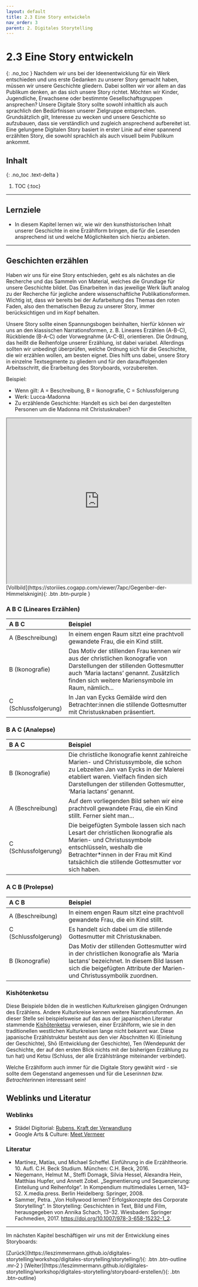 ```yaml
---
layout: default
title: 2.3 Eine Story entwickeln
nav_order: 3
parent: 2. Digitales Storytelling
---
```


# 2.3 Eine Story entwickeln
{: .no_toc }
Nachdem wir uns bei der Ideenentwicklung für ein Werk entschieden und uns erste Gedanken zu unserer Story gemacht haben, müssen wir unsere Geschichte gliedern. Dabei sollten wir vor allem an das Publikum denken, an das sich unsere Story richtet. Möchten wir Kinder, Jugendliche, Erwachsene oder bestimmte Gesellschaftsgruppen ansprechen? Unsere Digitale Story sollte sowohl inhaltlich als auch sprachlich den Bedürfnissen unserer Zielgruppe entsprechen. Grundsätzlich gilt, Interesse zu wecken und unsere Geschichte so aufzubauen, dass sie verständlich und zugleich ansprechend aufbereitet ist. Eine gelungene Digitalen Story basiert in erster Linie auf einer spannend erzählten Story, die sowohl sprachlich als auch visuell beim Publikum ankommt.

## Inhalt
{: .no_toc .text-delta }

1. TOC
{:toc}

---

## Lernziele
 - In diesem Kapitel lernen wir, wie wir den kunsthistorischen Inhalt unserer Geschichte in eine Erzählform bringen, die für die Lesenden ansprechend ist und welche Möglichkeiten sich hierzu anbieten.

---

## Geschichten erzählen
Haben wir uns für eine Story entschieden, geht es als nächstes an die Recherche und das Sammeln von Material, welches die Grundlage für unsere Geschichte bildet. Das Einarbeiten in das jeweilige Werk läuft analog zu der Recherche für jegliche andere wissenschaftliche Publikationsformen. Wichtig ist, dass wir bereits bei der Aufarbeitung des Themas den roten Faden, also den thematischen Bezug zu unserer Story, immer berücksichtigen und im Kopf behalten.

Unsere Story sollte einen Spannungsbogen beinhalten, hierfür können wir uns an den klassischen Narrationsformen, z. B. Lineares Erzählen (A-B-C), Rückblende (B-A-C) oder Vorwegnahme (A-C-B), orientieren. Die Ordnung, das heißt die Reihenfolge unserer Erzählung, ist dabei variabel. Allerdings sollten wir unbedingt überprüfen, welche Ordnung sich für die Geschichte, die wir erzählen wollen, am besten eignet. Dies hilft uns dabei, unsere Story in einzelne Textsegmente zu gliedern und für den darauffolgenden Arbeitsschritt, die Erarbeitung des Storyboards, vorzubereiten.

Beispiel:
- Wenn gilt: A = Beschreibung, B = Ikonografie, C = Schlussfolgerung
- Werk: Lucca-Madonna
- Zu erzählende Geschichte: Handelt es sich bei den dargestellten Personen um die Madonna mit Christusknaben?

<iframe width="100%" height="450" src="https://storiiies.cogapp.com/viewer/7apc/Gegenber-der-Himmelsknigin?embed=true" title="Gegenüber der Himmelskönigin?"></iframe>
[Vollbild](https://storiiies.cogapp.com/viewer/7apc/Gegenber-der-Himmelsknigin){: .btn .btn-purple }

### A B C (Lineares Erzählen)

| A B C                | Beispiel          |
|:---------------------|:------------------|
| A (Beschreibung)     | In einem engen Raum sitzt eine prachtvoll gewandete Frau, die ein Kind stillt. |
| B (Ikonografie)      | Das Motiv der stillenden Frau kennen wir aus der christlichen Ikonografie von Darstellungen der stillenden Gottesmutter auch ‘Maria lactans’ genannt. Zusätzlich finden sich weitere  Mariensymbole im Raum, nämlich... |
| C (Schlussfolgerung) | In Jan van Eycks Gemälde wird den Betrachter:innen die stillende Gottesmutter mit Christusknaben präsentiert. |

### B A C (Analepse)

| B A C                | Beispiel          |
|:---------------------|:------------------|
| B (Ikonografie)      | Die christliche Ikonografie kennt zahlreiche Marien- und Christussymbole, die schon zu Lebzeiten Jan van Eycks in der Malerei etabliert waren. Vielfach finden sich Darstellungen der stillenden Gottesmutter, ‘Maria lactans’ genannt. |
| A (Beschreibung)     | Auf dem vorliegenden Bild sehen wir eine prachtvoll gewandete Frau, die ein Kind stillt. Ferner sieht man... |
| C (Schlussfolgerung) | Die beigefügten Symbole lassen sich nach Lesart der christlichen Ikonografie als Marien- und Christussymbole entschlüsseln, weshalb die Betrachter*innen in der Frau mit Kind tatsächlich die stillende Gottesmutter vor sich haben. |

### A C B (Prolepse)

| A C B                | Beispiel          |
|:---------------------|:------------------|
| A (Beschreibung)     | In einem engen Raum sitzt eine prachtvoll gewandete Frau, die ein Kind stillt. |
| C (Schlussfolgerung) | Es handelt sich dabei um die stillende Gottesmutter mit Christusknaben. |
| B (Ikonografie)      | Das Motiv der stillenden Gottesmutter wird in der christlichen Ikonografie als ‘Maria lactans’ bezeichnet. In diesem Bild lassen sich die beigefügten Attribute der Marien- und Christussymbolik zuordnen. |

### Kishōtenketsu
Diese Beispiele bilden die in westlichen Kulturkreisen gängigen Ordnungen des Erzählens. Andere Kulturkreise kennen weitere Narrationsformen. An dieser Stelle sei beispielsweise auf das aus der japanischen Literatur stammende [Kishōtenketsu](https://de.wikipedia.org/wiki/Kish%C5%8Dtenketsu) verwiesen, einer Erzählform, wie sie in den traditionellen westlichen Kulturkreisen lange nicht bekannt war. Diese japanische Erzählstruktur besteht aus den vier Abschnitten Ki (Einleitung der Geschichte), Shō (Entwicklung der Geschichte), Ten (Wendepunkt der Geschichte, der auf den ersten Blick nichts mit der bisherigen Erzählung zu tun hat) und Ketsu (Schluss, der alle Erzählstränge miteinander verbindet).

Welche Erzählform auch immer für die Digitale Story gewählt wird - sie sollte dem Gegenstand angemessen und für die Leser*innen bzw. Betrachter*innen interessant sein!

## Weblinks und Literatur
### Weblinks
- Städel Digitorial: [Rubens. Kraft der Verwandlung](https://rubens.staedelmuseum.de/de)
- Google Arts & Culture: [Meet Vermeer](https://artsandculture.google.com/project/vermeer)

### Literatur
- Martínez, Matías, und Michael Scheffel. Einführung in die Erzähltheorie. 10. Aufl. C.H. Beck Studium. München: C.H. Beck, 2016.
- Niegemann, Helmut M., Steffi Domagk, Silvia Hessel, Alexandra Hein, Matthias Hupfer, und Annett Zobel. „Segmentierung und Sequenzierung: Einteilung und Reihenfolge“. In Kompendium multimediales Lernen, 143–52. X.media.press. Berlin Heidelberg: Springer, 2008.
- Sammer, Petra. „Von Hollywood lernen? Erfolgskonzepte des Corporate Storytelling“. In Storytelling: Geschichten in Text, Bild und Film, herausgegeben von Annika Schach, 13–32. Wiesbaden: Springer Fachmedien, 2017. https://doi.org/10.1007/978-3-658-15232-1_2.

---

Im nächsten Kapitel beschäftigen wir uns mit der Entwicklung eines Storyboards:

<span class="fs-8">
[Zurück](https://leszimmermann.github.io/digitales-storytelling/workshop/digitales-storytelling/storytelling/){: .btn .btn-outline .mr-2 } 
</span>
<span class="fs-8">
[Weiter](https://leszimmermann.github.io/digitales-storytelling/workshop/digitales-storytelling/storyboard-erstellen/){: .btn .btn-outline}
</span>